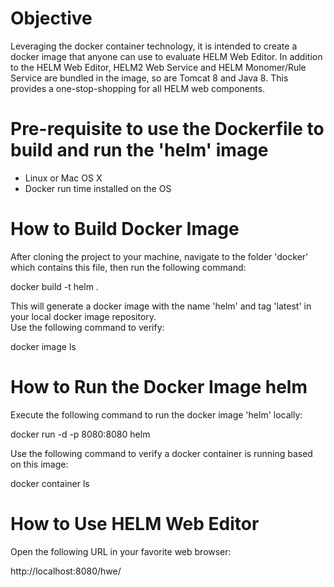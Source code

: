 # Objective
Leveraging the docker container technology, it is intended to create a docker image that anyone can use to evaluate HELM Web Editor.
In addition to the HELM Web Editor, HELM2 Web Service and HELM Monomer/Rule Service are bundled in the image, so are Tomcat 8 and Java 8.
This provides a one-stop-shopping for all HELM web components.

# Pre-requisite to use the Dockerfile to build and run the 'helm' image
- Linux or Mac OS X
- Docker run time installed on the OS

# How to Build Docker Image
After cloning the project to your machine, navigate to the folder 'docker' which contains this file, then run the following command:

  docker build -t helm .

This will generate a docker image with the name 'helm' and tag 'latest' in your local docker image repository.  
Use the following command to verify:

  docker image ls

# How to Run the Docker Image helm
Execute the following command to run the docker image 'helm' locally:

  docker run -d -p 8080:8080 helm

Use the following command to verify a docker container is running based on this image:

  docker container ls

# How to Use HELM Web Editor

Open the following URL in your favorite web browser:

http://localhost:8080/hwe/
